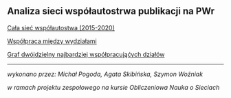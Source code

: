 ## Analiza sieci współautostrwa publikacji na PWr

[Cała sieć współautostwa (2015-2020)](https://frugile.github.io/onos-pwr/coautorship/network/views/grapg_general.html)

[Współpraca między wydziałami](https://frugile.github.io/onos-pwr/coautorship/network/views/departments.html)

[Graf dwójdzielny najbardziej współpracująćych działów](https://frugile.github.io/onos-pwr/coautorship/network/views/top_collaborations.html)

---

*wykonano przez: Michał Pogoda, Agata Skibińska, Szymon Woźniak*

*w ramach projektu zespołowego na kursie Obliczeniowa Nauka o Sieciach*
